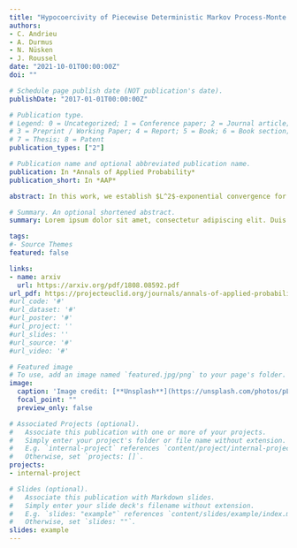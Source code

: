 ```yaml
---
title: "Hypocoercivity of Piecewise Deterministic Markov Process-Monte Carlo"
authors:
- C. Andrieu
- A. Durmus
- N. Nüsken
- J. Roussel
date: "2021-10-01T00:00:00Z"
doi: ""

# Schedule page publish date (NOT publication's date).
publishDate: "2017-01-01T00:00:00Z"

# Publication type.
# Legend: 0 = Uncategorized; 1 = Conference paper; 2 = Journal article;
# 3 = Preprint / Working Paper; 4 = Report; 5 = Book; 6 = Book section;
# 7 = Thesis; 8 = Patent
publication_types: ["2"]

# Publication name and optional abbreviated publication name.
publication: In *Annals of Applied Probability*
publication_short: In *AAP*

abstract: In this work, we establish $L^2$-exponential convergence for a broad class of Piecewise Deterministic Markov Processes recently proposed in the context of Markov Process Monte Carlo methods and covering in particular the Randomized Hamiltonian Monte Carlo, the Zig-Zag process and the Bouncy Particle Sampler. The kernel of the symmetric part of the generator of such processes is non-trivial, and we follow the ideas recently introduced by (Dolbeault et al., 2009, 2015) to develop a rigorous framework for hypocoercivity in a fairly general and unifying set-up, while deriving tractable estimates of the constants involved in terms of the parameters of the dynamics. As a by-product we characterize the scaling properties of these algorithms with respect to the dimension of classes of problems, therefore providing some theoretical evidence to support their practical relevance.

# Summary. An optional shortened abstract.
summary: Lorem ipsum dolor sit amet, consectetur adipiscing elit. Duis posuere tellus ac convallis placerat. Proin tincidunt magna sed ex sollicitudin condimentum.

tags:
#- Source Themes
featured: false

links:
- name: arxiv
  url: https://arxiv.org/pdf/1808.08592.pdf
url_pdf: https://projecteuclid.org/journals/annals-of-applied-probability/volume-31/issue-5/Hypocoercivity-of-piecewise-deterministic-Markov-process-Monte-Carlo/10.1214/20-AAP1653.short
#url_code: '#'
#url_dataset: '#'
#url_poster: '#'
#url_project: ''
#url_slides: ''
#url_source: '#'
#url_video: '#'

# Featured image
# To use, add an image named `featured.jpg/png` to your page's folder. 
image:
  caption: 'Image credit: [**Unsplash**](https://unsplash.com/photos/pLCdAaMFLTE)'
  focal_point: ""
  preview_only: false

# Associated Projects (optional).
#   Associate this publication with one or more of your projects.
#   Simply enter your project's folder or file name without extension.
#   E.g. `internal-project` references `content/project/internal-project/index.md`.
#   Otherwise, set `projects: []`.
projects:
- internal-project

# Slides (optional).
#   Associate this publication with Markdown slides.
#   Simply enter your slide deck's filename without extension.
#   E.g. `slides: "example"` references `content/slides/example/index.md`.
#   Otherwise, set `slides: ""`.
slides: example
---
```


